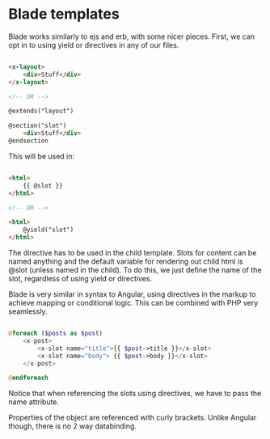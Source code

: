 # Blade templates

Blade works similarly to ejs and erb, with some nicer pieces. First, we can opt in to using yield or directives in any of our files.

```html

<x-layout>
    <div>Stuff</div>
</x-layout>

<!-- OR -->

@extends("layout")

@section("slot")
    <div>Stuff</div>
@endsection

```

This will be used in:

```html

<html>
    {{ @slot }}
</html>

<!-- OR -->

<html>
    @yield("slot")
</html>


```

The directive has to be used in the child template. Slots for content can be named anything and the default variable for rendering out child html is @slot (unless named in the child). To do this, we just define the name of the slot, regardless of using yield or directives.

Blade is very similar in syntax to Angular, using directives in the markup to achieve mapping or conditional logic. This can be combined with PHP very seamlessly.

```php

@foreach ($posts as $post)
    <x-post>
        <x-slot name="title">{{ $post->title }}</x-slot>
        <x-slot name="body"> {{ $post->body }}</x-slot>
    </x-post>

@endforeach

```

Notice that when referencing the slots using directives, we have to pass the name attribute. 


Properties of the object are referenced with curly brackets. Unlike Angular though, there is no 2 way databinding.